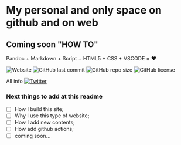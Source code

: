 # My personal and only space on github and on web

## Coming soon "HOW TO"

Pandoc + Markdown + Script + HTML5 + CSS * VSCODE = ❤️


![Website](https://img.shields.io/website?label=Website%20Status&style=plastic&up_message=online&url=https%3A%2F%2Fgiuseppedp.page%2F) ![GitHub last commit](https://img.shields.io/github/last-commit/GiuseppeDiPalma/giuseppedipalma.github.io?label=Last%20update&style=plastic) ![GitHub repo size](https://img.shields.io/github/repo-size/GiuseppeDiPalma/giuseppedipalma.github.io?style=plastic) ![GitHub license](https://img.shields.io/github/license/GiuseppeDiPalma/giuseppedipalma.github.io?style=plastic)

All info [![Twitter](https://img.shields.io/twitter/url?style=social&url=https%3A%2F%2Ftwitter.com%2Fddifettoso)](https://twitter.com/intent/tweet?text=Dimmi:che:ne:pensi:&url=https%3A%2F%2Fgithub.com%2FGiuseppeDiPalma%2Fgiuseppedipalma.github.io)


### Next things to add at this readme

- [ ] How I build this site;
- [ ] Why I use this type of website;
- [ ] How I add new contents;
- [ ] How add github actions;
- [ ] coming soon...
